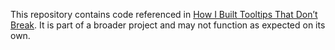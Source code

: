 This repository contains code referenced in [How I Built Tooltips That Don’t Break](https://buildingprosebird.hashnode.dev/how-i-built-tooltips-that-dont-break).
It is part of a broader project and may not function as expected on its own.

